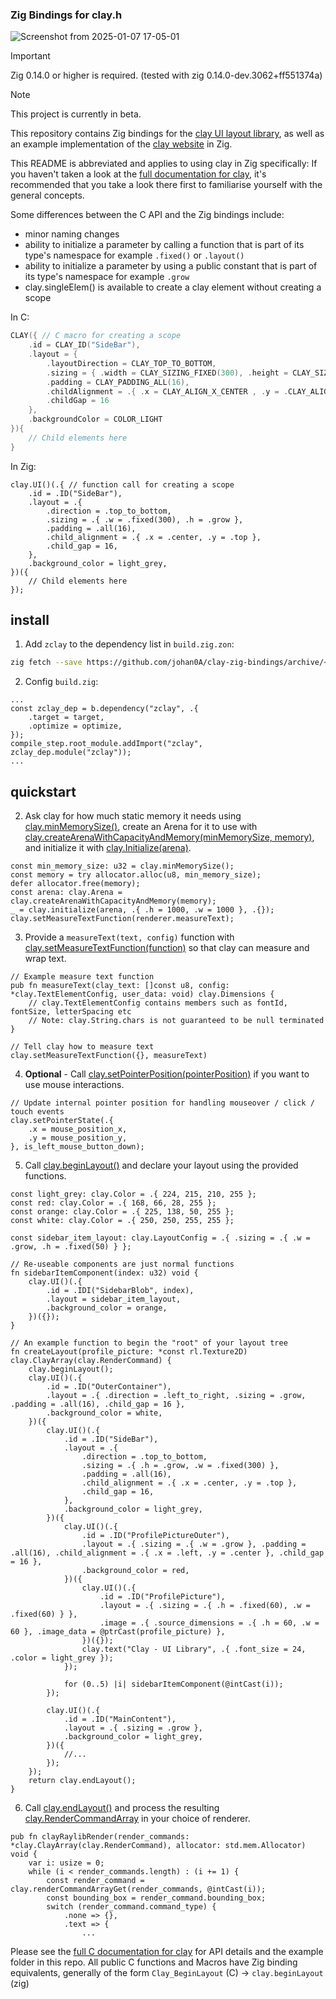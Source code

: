 ### Zig Bindings for clay.h

![Screenshot from 2025-01-07 17-05-01](https://github.com/user-attachments/assets/8f38e8bf-00aa-4e16-be96-b7a0d81f4313)

> [!IMPORTANT]  
> Zig 0.14.0 or higher is required. (tested with zig 0.14.0-dev.3062+ff551374a)

> [!NOTE]  
> This project is currently in beta.

This repository contains Zig bindings for the [clay UI layout library](https://github.com/nicbarker/clay), as well as an example implementation of the [clay website](https://nicbarker.com/clay) in Zig.

This README is abbreviated and applies to using clay in Zig specifically: If you haven't taken a look at the [full documentation for clay](https://github.com/nicbarker/clay/blob/main/README.md), it's recommended that you take a look there first to familiarise yourself with the general concepts.

Some differences between the C API and the Zig bindings include:
 - minor naming changes
 - ability to initialize a parameter by calling a function that is part of its type's namespace for example `.fixed()` or `.layout()`
 - ability to initialize a parameter by using a public constant that is part of its type's namespace for example `.grow`
 - clay.singleElem() is available to create a clay element without creating a scope

In C:
```C
CLAY({ // C macro for creating a scope
    .id = CLAY_ID("SideBar"),
    .layout = { 
        .layoutDirection = CLAY_TOP_TO_BOTTOM, 
        .sizing = { .width = CLAY_SIZING_FIXED(300), .height = CLAY_SIZING_GROW(0) }, 
        .padding = CLAY_PADDING_ALL(16), 
        .childAlignment = .{ .x = CLAY_ALIGN_X_CENTER , .y = .CLAY_ALIGN_Y_TOP },
        .childGap = 16 
    },
    .backgroundColor = COLOR_LIGHT 
}){
    // Child elements here
}
```
In Zig:
```Zig
clay.UI()(.{ // function call for creating a scope
    .id = .ID("SideBar"),
    .layout = .{
        .direction = .top_to_bottom,
        .sizing = .{ .w = .fixed(300), .h = .grow },
        .padding = .all(16),
        .child_alignment = .{ .x = .center, .y = .top },
        .child_gap = 16,
    },
    .background_color = light_grey,
})({
    // Child elements here
});
```

## install

1. Add `zclay` to the dependency list in `build.zig.zon`: 

```sh
zig fetch --save https://github.com/johan0A/clay-zig-bindings/archive/<commit sha>.tar.gz
```

2. Config `build.zig`:

```zig
...
const zclay_dep = b.dependency("zclay", .{
    .target = target,
    .optimize = optimize,
});
compile_step.root_module.addImport("zclay", zclay_dep.module("zclay"));
...
```

## quickstart

2. Ask clay for how much static memory it needs using [clay.minMemorySize()](https://github.com/nicbarker/clay/blob/main/README.md#clay_minmemorysize), create an Arena for it to use with [clay.createArenaWithCapacityAndMemory(minMemorySize, memory)](https://github.com/nicbarker/clay/blob/main/README.md#clay_createarenawithcapacityandmemory), and initialize it with [clay.Initialize(arena)](https://github.com/nicbarker/clay/blob/main/README.md#clay_initialize).

```zig
const min_memory_size: u32 = clay.minMemorySize();
const memory = try allocator.alloc(u8, min_memory_size);
defer allocator.free(memory);
const arena: clay.Arena = clay.createArenaWithCapacityAndMemory(memory);
_ = clay.initialize(arena, .{ .h = 1000, .w = 1000 }, .{});
clay.setMeasureTextFunction(renderer.measureText);
```

3. Provide a `measureText(text, config)` function with [clay.setMeasureTextFunction(function)](https://github.com/nicbarker/clay/blob/main/README.md#clay_setmeasuretextfunction) so that clay can measure and wrap text.

```zig
// Example measure text function
pub fn measureText(clay_text: []const u8, config: *clay.TextElementConfig, user_data: void) clay.Dimensions {
    // clay.TextElementConfig contains members such as fontId, fontSize, letterSpacing etc
    // Note: clay.String.chars is not guaranteed to be null terminated
}

// Tell clay how to measure text
clay.setMeasureTextFunction({}, measureText)
``` 

4. **Optional** - Call [clay.setPointerPosition(pointerPosition)](https://github.com/nicbarker/clay/blob/main/README.md#clay_setpointerposition) if you want to use mouse interactions.

```Zig
// Update internal pointer position for handling mouseover / click / touch events
clay.setPointerState(.{
    .x = mouse_position_x,
    .y = mouse_position_y,
}, is_left_mouse_button_down);
```

5. Call [clay.beginLayout()](https://github.com/nicbarker/clay/blob/main/README.md#clay_beginlayout) and declare your layout using the provided functions.

```Zig
const light_grey: clay.Color = .{ 224, 215, 210, 255 };
const red: clay.Color = .{ 168, 66, 28, 255 };
const orange: clay.Color = .{ 225, 138, 50, 255 };
const white: clay.Color = .{ 250, 250, 255, 255 };

const sidebar_item_layout: clay.LayoutConfig = .{ .sizing = .{ .w = .grow, .h = .fixed(50) } };

// Re-useable components are just normal functions
fn sidebarItemComponent(index: u32) void {
    clay.UI()(.{
        .id = .IDI("SidebarBlob", index),
        .layout = sidebar_item_layout,
        .background_color = orange,
    })({});
}

// An example function to begin the "root" of your layout tree
fn createLayout(profile_picture: *const rl.Texture2D) clay.ClayArray(clay.RenderCommand) {
    clay.beginLayout();
    clay.UI()(.{
        .id = .ID("OuterContainer"),
        .layout = .{ .direction = .left_to_right, .sizing = .grow, .padding = .all(16), .child_gap = 16 },
        .background_color = white,
    })({
        clay.UI()(.{
            .id = .ID("SideBar"),
            .layout = .{
                .direction = .top_to_bottom,
                .sizing = .{ .h = .grow, .w = .fixed(300) },
                .padding = .all(16),
                .child_alignment = .{ .x = .center, .y = .top },
                .child_gap = 16,
            },
            .background_color = light_grey,
        })({
            clay.UI()(.{
                .id = .ID("ProfilePictureOuter"),
                .layout = .{ .sizing = .{ .w = .grow }, .padding = .all(16), .child_alignment = .{ .x = .left, .y = .center }, .child_gap = 16 },
                .background_color = red,
            })({
                clay.UI()(.{
                    .id = .ID("ProfilePicture"),
                    .layout = .{ .sizing = .{ .h = .fixed(60), .w = .fixed(60) } },
                    .image = .{ .source_dimensions = .{ .h = 60, .w = 60 }, .image_data = @ptrCast(profile_picture) },
                })({});
                clay.text("Clay - UI Library", .{ .font_size = 24, .color = light_grey });
            });

            for (0..5) |i| sidebarItemComponent(@intCast(i));
        });

        clay.UI()(.{
            .id = .ID("MainContent"),
            .layout = .{ .sizing = .grow },
            .background_color = light_grey,
        })({
            //...
        });
    });
    return clay.endLayout();
}
```

6. Call [clay.endLayout()](https://github.com/nicbarker/clay/blob/main/README.md#clay_endlayout) and process the resulting [clay.RenderCommandArray](https://github.com/nicbarker/clay/blob/main/README.md#clay_rendercommandarray) in your choice of renderer.

```zig
pub fn clayRaylibRender(render_commands: *clay.ClayArray(clay.RenderCommand), allocator: std.mem.Allocator) void {
    var i: usize = 0;
    while (i < render_commands.length) : (i += 1) {
        const render_command = clay.renderCommandArrayGet(render_commands, @intCast(i));
        const bounding_box = render_command.bounding_box;
        switch (render_command.command_type) {
            .none => {},
            .text => {
                ...
```

Please see the [full C documentation for clay](https://github.com/nicbarker/clay/blob/main/README.md) for API details and the example folder in this repo. All public C functions and Macros have Zig binding equivalents, generally of the form `Clay_BeginLayout` (C) -> `clay.beginLayout` (zig)
